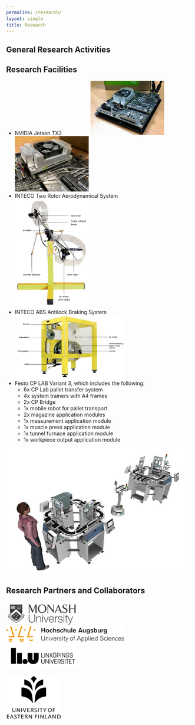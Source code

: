 ```yaml
---
permalink: /research/
layout: single
title: Research 
---
```


## General Research Activities ##



## Research Facilities ##
* NVIDIA Jetson TX2 &emsp;&emsp;&emsp;&emsp;&emsp; <img src="/assets/Figures/Jetson.jpg" width="200">&emsp;<img src="/assets/Figures/Jetson2.jpg" width="200">
* INTECO Two Rotor Aerodynamical System &emsp;&emsp;&emsp;&emsp;&emsp; <img src="/assets/Figures/Aero.png" width="200">
* INTECO ABS Antilock Braking System &emsp;&emsp;&emsp;&emsp;&emsp; <img src="/assets/Figures/ABS.png" width="300">
* Festo CP LAB Variant 3, which includes the following:
  * 6x CP Lab pallet transfer system
  * 4x system trainers with A4 frames
  * 2x CP Bridge
  * 1x mobile robot for pallet transport
  * 2x magazine application modules
  * 1x measurement application module
  * 1x muscle press application module
  * 1x tunnel furnace application module
  * 1x workpiece output application module
<img src="/assets/Figures/Festo.png" width="500">


## Research Partners and Collaborators ##

<img src="/assets/Figures/Monash.png" width="200">&emsp;&emsp; 
<img src="/assets/Figures/UAS.png" width="320">&emsp;&emsp; 
<img src="/assets/Figures/LiU.png" width="200">&emsp;&emsp;  

<img src="/assets/Figures/UEF.jpg" width="150">&emsp;&emsp; 

 
